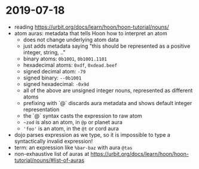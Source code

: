 # 2019-07-18

- reading https://urbit.org/docs/learn/hoon/hoon-tutorial/nouns/
- atom auras: metadata that tells Hoon how to interpret an atom
  - does not change underlying atom data
  - just adds metadata saying "this should be represented as a positive integer,
    string, .."
  - binary atoms: `0b1001`, `0b1001.1101`
  - hexadecimal atoms: `0xdf`, `0xdead.beef`
  - signed decimal atom: `-79`
  - signed binary: `--0b1001`
  - signed hexadecimal: `-0x9d`
  - all of the above are unsigned integer nouns, represented as different atoms
  - prefixing with \`@\` discards aura metadata and shows default
    integer representation
  - the \`@\` syntax casts the expression to raw atom
  - `~zod` is also an atom, in `@p` or planet aura
  - `'foo'` is an atom, in the `@t` or cord aura
- dojo parses expression as we type, so it is impossible to type a
  syntactically invalid expression!
- term: an expression like `%bar-baz` with aura `@tas`
- non-exhaustive list of auras at https://urbit.org/docs/learn/hoon/hoon-tutorial/nouns/#list-of-auras